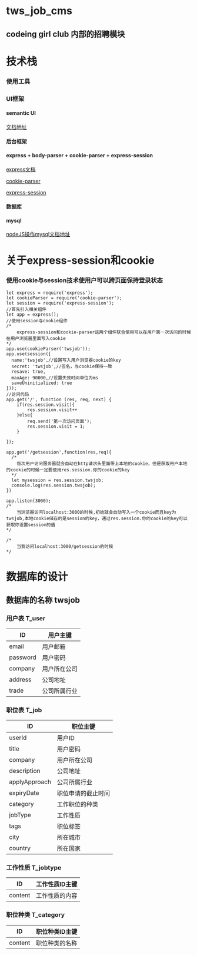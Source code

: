 # tws_job_cms

## codeing girl club 内部的招聘模块

# 技术栈

### 使用工具

### UI框架

#### semantic UI

[文档地址](http://semantic.yubolun.com/)

#### 后台框架

#### express + body-parser + cookie-parser + express-session

[express文档](https://www.zybuluo.com/XiangZhou/note/208532#reqcookies)

[cookie-parser](https://segmentfault.com/a/1190000004139342?_ea=504710)

[express-session](http://www.xgllseo.com/?p=5162)

#### 数据库

#### mysql

[nodeJS操作mysql文档地址](http://www.runoob.com/nodejs/nodejs-mysql.html)

# 关于express-session和cookie

### 使用cookie与session技术使用户可以跨页面保持登录状态

```
let express = require('express');
let cookieParser = require('cookie-parser');
let session = require('express-session');
//首先引入相关组件
let app = express();
//使用session与cookie组件
/*
    express-session和cookie-parser这两个组件联合使用可以在用户第一次访问的时候在用户浏览器里面写入cookie
*/
app.use(cookieParser('twsjob'));
app.use(session({
  name:'twsjob',//设置写入用户浏览器cookie的key
  secret: 'twsjob',//签名，与cookie保持一致
  resave: true,
  maxAge: 90000,//设置失效时间单位为ms
  saveUninitialized: true
}));
//访问代码
app.get('/', function (res, req, next) {
    if(res.session.visit){
        res.session.visit++
    }else{
        req.send('第一次访问页面');
        res.session.visit = 1;
    }
    
});

app.get('/getsession',function(res,req){
  /*
    每次用户访问服务器就会自动在http请求头里面带上本地的cookie，但是获取用户本地的cookie的时候一定要使用res.session.你的cookie的key
  */
  let mysession = res.session.twsjob;
  console.log(res.session.twsjob);
})

app.listen(3000);
/*
    当浏览器访问localhost:3000的时候,初始就会自动写入一个cookie而且key为twsjob,本地cookie储存的是session的key，通过res.session.你的cookie的key可以获取你设置session的值
*/

/*
    当我访问localhost:3000/getsession的时候
*/
```




# 数据库的设计

## 数据库的名称 twsjob

### 用户表 T_user

|ID|用户主键|
|---|---|
|email|用户邮箱|
|password|用户密码|
|company|用户所在公司|
|address|公司地址|
|trade|公司所属行业|

### 职位表 T_job

|ID|职位主键|
|---|---|
|userId|用户ID|
|title|用户密码|
|company|用户所在公司|
|description|公司地址|
|applyApproach|公司所属行业|
|expiryDate|职位申请的截止时间|
|category|工作职位的种类|
|jobType|工作性质|
|tags|职位标签|
|city|所在城市|
|country|所在国家|

### 工作性质 T_jobtype

|ID|工作性质ID主键|
|---|---|
|content|工作性质的内容|

### 职位种类 T_category

|ID|职位种类ID主键|
|---|---|
|content|职位种类的名称|



